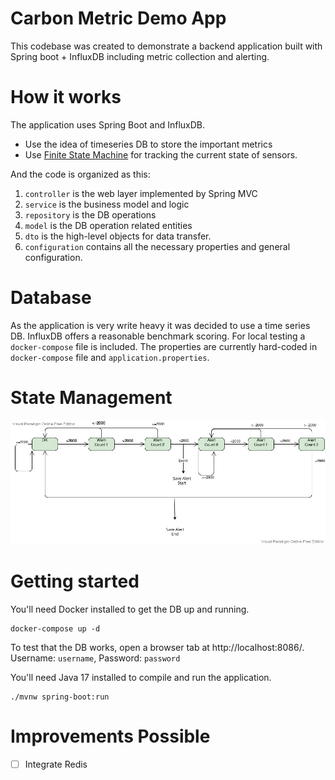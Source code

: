 # Carbon Metric Demo App

This codebase was created to demonstrate a backend application built with Spring boot + InfluxDB including metric collection and alerting.

# How it works

The application uses Spring Boot and InfluxDB.

* Use the idea of timeseries DB to store the important metrics
* Use [Finite State Machine](https://en.wikipedia.org/wiki/Finite-state_machine) for tracking the current state of sensors.

And the code is organized as this:

1. `controller` is the web layer implemented by Spring MVC
2. `service` is the business model and logic
3. `repository` is the DB operations
4. `model` is the DB operation related entities
5. `dto` is the high-level objects for data transfer.
6. `configuration`  contains all the necessary properties and general configuration.


# Database

As the application is very write heavy it was decided to use a time series DB. InfluxDB offers a reasonable benchmark scoring. For local testing a `docker-compose` file is included. The properties are currently hard-coded in `docker-compose` file and  `application.properties`.

# State Management

![State Management](statemanagement.jpg "State and Event Management")

# Getting started

You'll need Docker installed to get the DB up and running.

	docker-compose up -d

To test that the DB works, open a browser tab at http://localhost:8086/. Username: `username`, Password: `password`

You'll need Java 17 installed to compile and run the application.

    ./mvnw spring-boot:run

# Improvements Possible


* [ ] Integrate Redis